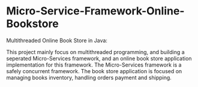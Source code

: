 # Micro-Service-Framework-Online-Bookstore

Multithreaded Online Book Store in Java:

This project mainly focus on multithreaded programming, and building a seperated Micro-Services framework, and an online book store application implementation for this framework.
The Micro-Services framework is a safely concurrent framework. The book store application is focused on managing books inventory, handling orders payment and shipping.
